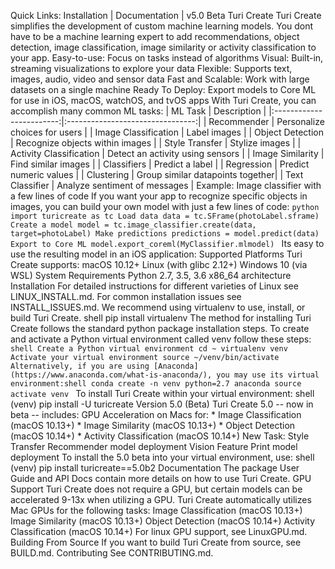 Quick Links: Installation | Documentation | v5.0 Beta Turi Create Turi Create simplifies the development of custom machine learning models. You dont have to be a machine learning expert to add recommendations, object detection, image classification, image similarity or activity classification to your app. Easy-to-use: Focus on tasks instead of algorithms Visual: Built-in, streaming visualizations to explore your data Flexible: Supports text, images, audio, video and sensor data Fast and Scalable: Work with large datasets on a single machine Ready To Deploy: Export models to Core ML for use in iOS, macOS, watchOS, and tvOS apps With Turi Create, you can accomplish many common ML tasks: | ML Task | Description | |:------------------------:|:--------------------------------:| | Recommender | Personalize choices for users | | Image Classification | Label images | | Object Detection | Recognize objects within images | | Style Transfer | Stylize images | | Activity Classification | Detect an activity using sensors | | Image Similarity | Find similar images | | Classifiers | Predict a label | | Regression | Predict numeric values | | Clustering | Group similar datapoints together| | Text Classifier | Analyze sentiment of messages | Example: Image classifier with a few lines of code If you want your app to recognize specific objects in images, you can build your own model with just a few lines of code: ```python import turicreate as tc Load data data = tc.SFrame(photoLabel.sframe) Create a model model = tc.image_classifier.create(data, target=photoLabel) Make predictions predictions = model.predict(data) Export to Core ML model.export_coreml(MyClassifier.mlmodel) ``` Its easy to use the resulting model in an iOS application: Supported Platforms Turi Create supports: macOS 10.12+ Linux (with glibc 2.12+) Windows 10 (via WSL) System Requirements Python 2.7, 3.5, 3.6 x86_64 architecture Installation For detailed instructions for different varieties of Linux see LINUX_INSTALL.md. For common installation issues see INSTALL_ISSUES.md. We recommend using virtualenv to use, install, or build Turi Create. shell pip install virtualenv The method for installing Turi Create follows the standard python package installation steps. To create and activate a Python virtual environment called venv follow these steps: ```shell Create a Python virtual environment cd ~ virtualenv venv Activate your virtual environment source ~/venv/bin/activate Alternatively, if you are using [Anaconda](https://www.anaconda.com/what-is-anaconda/), you may use its virtual environment:shell conda create -n venv python=2.7 anaconda source activate venv ``` To install Turi Create within your virtual environment: shell (venv) pip install -U turicreate Version 5.0 (Beta) Turi Create 5.0 -- now in beta -- includes: GPU Acceleration on Macs for: * Image Classification (macOS 10.13+) * Image Similarity (macOS 10.13+) * Object Detection (macOS 10.14+) * Activity Classification (macOS 10.14+) New Task: Style Transfer Recommender model deployment Vision Feature Print model deployment To install the 5.0 beta into your virtual environment, use: shell (venv) pip install turicreate==5.0b2 Documentation The package User Guide and API Docs contain more details on how to use Turi Create. GPU Support Turi Create does not require a GPU, but certain models can be accelerated 9-13x when utilizing a GPU. Turi Create automatically utilizes Mac GPUs for the following tasks: Image Classification (macOS 10.13+) Image Similarity (macOS 10.13+) Object Detection (macOS 10.14+) Activity Classification (macOS 10.14+) For linux GPU support, see LinuxGPU.md. Building From Source If you want to build Turi Create from source, see BUILD.md. Contributing See CONTRIBUTING.md.
